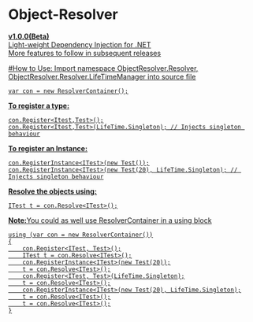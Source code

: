 # Object-Resolver
<b><u>v1.0.0(Beta)</b><u/> <br />
Light-weight Dependency Injection for .NET <br />
More features to follow in subsequent releases

#How to Use:
Import namespace ObjectResolver.Resolver, ObjectResolver.Resolver.LifeTimeManager into source file

    var con = new ResolverContainer();

<b><u>To register a type:</u></b>

    con.Register<Itest,Test>();
    con.Register<Itest,Test>(LifeTime.Singleton); // Injects singleton behaviour

<b><u>To register an Instance:</u></b>

    con.RegisterInstance<ITest>(new Test());
    con.RegisterInstance<ITest>(new Test(20), LifeTime.Singleton); // Injects singleton behaviour

<b><u>Resolve the objects using:</u></b>

    ITest t = con.Resolve<ITest>();

<b><u>Note:</u></b>You could as well use ResolverContainer in a using block

    using (var con = new ResolverContainer())
    {
        con.Register<ITest, Test>();
        ITest t = con.Resolve<ITest>();
        con.RegisterInstance<ITest>(new Test(20));
        t = con.Resolve<ITest>();
        con.Register<ITest, Test>(LifeTime.Singleton);
        t = con.Resolve<ITest>();
        con.RegisterInstance<ITest>(new Test(20), LifeTime.Singleton);
        t = con.Resolve<ITest>();
        t = con.Resolve<ITest>();
    }
